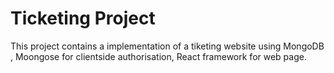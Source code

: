 # Ticketing Project
This project contains a implementation of a tiketing website using MongoDB , Moongose for clientside authorisation, React framework for web page.
